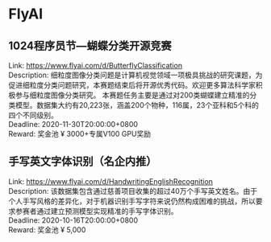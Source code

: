 # FlyAI



## 1024程序员节—蝴蝶分类开源竞赛

Link: https://www.flyai.com/d/ButterflyClassification  
Description: 细粒度图像分类问题是计算机视觉领域一项极具挑战的研究课题，为促进细粒度分类问题研究，本赛题结束后将开源优秀代码。欢迎更多算法科学家积极参与细粒度图像分类研究。
本赛题任务主要是通过对200类蝴蝶建立精准的分类模型。数据集大约有20,223张，涵盖200个物种，116属，23个亚科和5个科的四个不同级别。  
Deadline: 2020-11-30T20:00:00+0800  
Reward: 奖金池 ¥ 3000+专属V100 GPU奖励  


## 手写英文字体识别（名企内推）

Link: https://www.flyai.com/d/HandwritingEnglishRecognition  
Description: 该数据集包含通过慈善项目收集的超过40万个手写英文姓名。由于个人手写风格的差异化，对于机器识别手写字符来说仍然构成困难的挑战，所以要求参赛者通过建立预测模型实现精准的手写字体识别。  
Deadline: 2020-10-16T20:00:00+0800  
Reward: 奖金池 ¥ 5,000  

